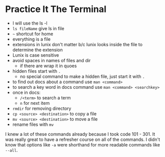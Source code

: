 # Practice It The Terminal
 
- I will use the ls -l 
- `ls fileName` give ls in file
- `~` shortcut for home
- everything is a file
- extensions in lunix don't matter b/c lunix looks inside the file to determine the extension
- Lunix is case sensitive
- avoid spaces in names of files and dir
  - if there are wrap it in quoes
- hidden files start with `.`
  - no special command to make a hidden file, just start it with `.`
- to find out docs about a command use `man <command>`
- to search a key word in docs command use `man <command> <searchkey>`
- once in docs:
  - `/<term>` to search a term
  - `n` for next item
- `rmdir` for removing directory
- `cp <source> <destination>` to copy a file
- `mv <source> <destination>` to move a file
- rename files with `mv`

I knew a lot of these commands already because I took code 101 - 301. It was really great to have a refresher course on all of the commands. I didn't know that options like `-a` were shorthand for more readable commands like `--all`.
